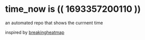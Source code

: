 # time_now is (( 1693357200110 ))

an automated repo that shows the currnent time

inspired by [breakingheatmap](https://github.com/breakingheatmap/breakingheatmap)